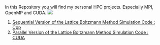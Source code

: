 In this Repository you will find my personal HPC projects. Especially MPI, OpenMP and CUDA. 
![](https://prithivmlmods-dalle-4k.hf.space/file=/tmp/gradio/21f1a0aba027ec1e065115f759307d900437f652/ceb19727-1ca7-4383-9803-86a8e68056bc.png)

1. [Sequential Version of the Lattice Boltzmann Method Simulation Code : Cpp](https://github.com/SalahElHabachi/BoltzManCpp/tree/374b2563529b3c435529449df4319bc09c4f217f)
2. [Parallel Version of the Lattice Boltzmann Method Simulation Code : CUDA](https://github.com/SalahElHabachi/BoltzManCpp/tree/374b2563529b3c435529449df4319bc09c4f217f)
